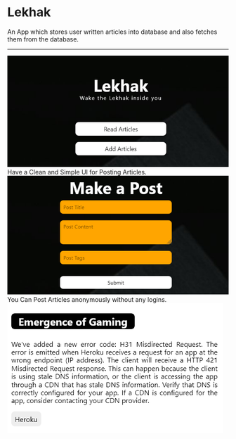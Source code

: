 # Lekhak
An App which stores user written articles into database and also fetches them from the database.
<br>

<hr>
<img src="im1 (1).png">
Have a Clean and Simple UI for Posting Articles.
<br>
<img src="im1 (2).png">
You Can Post Articles anonymously without any logins.
<br>
<img src="im1 (3).png">

